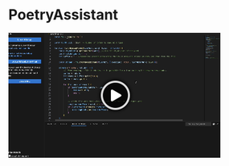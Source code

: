 # PoetryAssistant
[![Watch the video](https://github.com/OZmanSuliman/PoetryAssistant/blob/main/demo_placeholder.png)](https://github.com/OZmanSuliman/PoetryAssistant/blob/main/demo.mp4)
